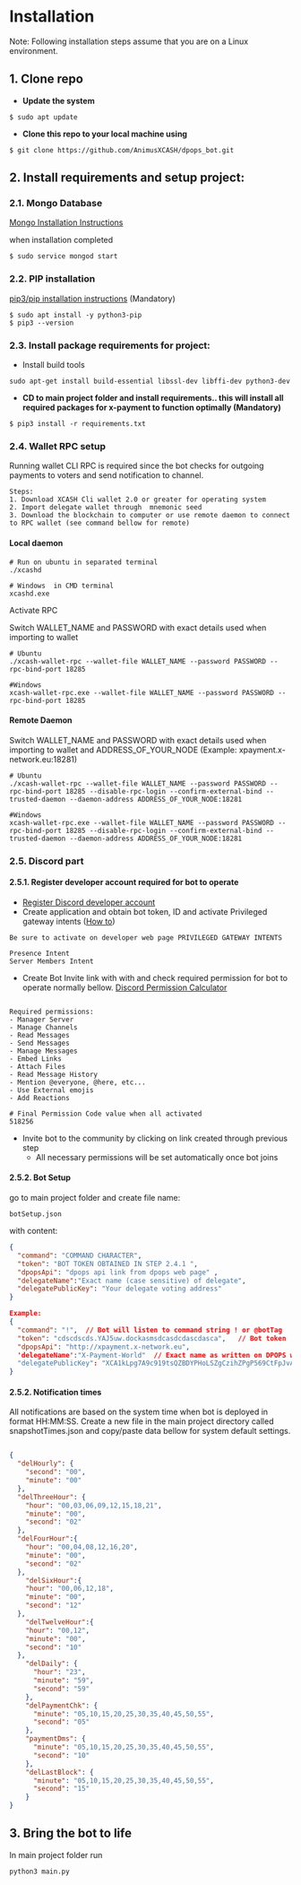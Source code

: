 
# Installation
Note: Following installation steps assume that you are on a Linux environment.

## 1. Clone repo 
- **Update the system**

```shell script
$ sudo apt update
```

- **Clone this repo to your local machine using**

```shell script
$ git clone https://github.com/AnimusXCASH/dpops_bot.git
```


## 2. Install requirements and setup project:

### 2.1. Mongo Database

[Mongo Installation Instructions](https://docs.mongodb.com/manual/tutorial/install-mongodb-on-ubuntu/)

when installation completed 

```shell script
$ sudo service mongod start
```

### 2.2. PIP installation 
[pip3/pip installation instructions](https://pip.pypa.io/en/stable/installing/) (Mandatory)
```shell script
$ sudo apt install -y python3-pip
$ pip3 --version
```


### 2.3. Install package requirements for project:

- Install build tools  

```shell script 
sudo apt-get install build-essential libssl-dev libffi-dev python3-dev
```

-  **CD to main project folder and install requirements.. this will install all required packages for x-payment to function
optimally (Mandatory)**
```shell script
$ pip3 install -r requirements.txt 
```

### 2.4. Wallet RPC setup 
Running wallet CLI RPC is required since the bot checks for outgoing payments to voters and send notification 
to channel. 

```text
Steps:
1. Download XCASH Cli wallet 2.0 or greater for operating system
2. Import delegate wallet through  mnemonic seed
3. Download the blockchain to computer or use remote daemon to connect to RPC wallet (see command bellow for remote)

```

#### Local daemon

```text
# Run on ubuntu in separated terminal
./xcashd

# Windows  in CMD terminal
xcashd.exe 
```

Activate RPC

Switch WALLET_NAME and PASSWORD with exact details used when importing to wallet

```text
# Ubuntu
./xcash-wallet-rpc --wallet-file WALLET_NAME --password PASSWORD --rpc-bind-port 18285 

#Windows
xcash-wallet-rpc.exe --wallet-file WALLET_NAME --password PASSWORD --rpc-bind-port 18285
```

#### Remote Daemon

Switch WALLET_NAME and PASSWORD with exact details used when importing to wallet and ADDRESS_OF_YOUR_NODE (Example: xpayment.x-network.eu:18281)
```text
# Ubuntu
./xcash-wallet-rpc --wallet-file WALLET_NAME --password PASSWORD --rpc-bind-port 18285 --disable-rpc-login --confirm-external-bind --trusted-daemon --daemon-address ADDRESS_OF_YOUR_NODE:18281

#Windows
xcash-wallet-rpc.exe --wallet-file WALLET_NAME --password PASSWORD --rpc-bind-port 18285 --disable-rpc-login --confirm-external-bind --trusted-daemon --daemon-address ADDRESS_OF_YOUR_NODE:18281
```


### 2.5. Discord part 
#### 2.5.1. Register developer account required for bot to operate
- [Register Discord developer account](https://discordapp.com/developers)
- Create application and obtain bot token, ID and activate Privileged gateway intents ([How to](https://www.writebots.com/discord-bot-token/))
```text
Be sure to activate on developer web page PRIVILEGED GATEWAY INTENTS

Presence Intent
Server Members Intent 

```
- Create Bot Invite link with with and check required permission for bot to operate normally bellow.
[Discord Permission Calculator](https://discordapi.com/permissions.html#0)

```text

Required permissions:
- Manager Server
- Manage Channels
- Read Messages
- Send Messages
- Manage Messages
- Embed Links
- Attach Files
- Read Message History
- Mention @everyone, @here, etc...
- Use External emojis
- Add Reactions

# Final Permission Code value when all activated 
518256
```

- Invite bot to the community by clicking on link created through previous step
    - All necessary permissions will be set automatically once bot joins

#### 2.5.2. Bot Setup 

go to main project folder and create file name:
```text
botSetup.json
```

with content:
```json
{
  "command": "COMMAND CHARACTER",
  "token": "BOT TOKEN OBTAINED IN STEP 2.4.1 ",
  "dpopsApi": "dpops api link from dpops web page" ,
  "delegateName":"Exact name (case sensitive) of delegate",
  "delegatePublicKey": "Your delegate voting address"
}

Example:
{
  "command": "!",  // Bot will listen to command string ! or @botTag
  "token": "cdscdscds.YAJ5uw.dockasmsdcasdcdascdasca",   // Bot token 
  "dpopsApi": "http://xpayment.x-network.eu",
  'delegateName':"X-Payment-World"  // Exact name as written on DPOPS web page
  "delegatePublicKey": "XCA1kLpg7A9c919tsQZBDYPHoLSZgCzihZPgP569CtFpJvAvQrpqW72HZzLKHRRLpSQzpdKBwJeTaUXGco7E4tHr9TynMN5yfi"
}
```
#### 2.5.2. Notification times
All notifications are based on the system time when bot is deployed in format HH:MM:SS. 
Create a new file in the main project directory called snapshotTimes.json and copy/paste data bellow for system 
default settings.


```json

{
  "delHourly": {
    "second": "00",
    "minute": "00"
  },
  "delThreeHour": {
    "hour": "00,03,06,09,12,15,18,21",
    "minute": "00",
    "second": "02"
  },
  "delFourHour":{
    "hour": "00,04,08,12,16,20",
    "minute": "00",
    "second": "02"
  },
    "delSixHour":{
    "hour": "00,06,12,18",
    "minute": "00",
    "second": "12"
  },
    "delTwelveHour":{
    "hour": "00,12",
    "minute": "00",
    "second": "10"
  },
    "delDaily": {
      "hour": "23",
      "minute": "59",
      "second": "59"
    },
    "delPaymentChk": {
      "minute": "05,10,15,20,25,30,35,40,45,50,55",
      "second": "05"
    },
    "paymentDms": {
      "minute": "05,10,15,20,25,30,35,40,45,50,55",
      "second": "10"
    },
    "delLastBlock": {
      "minute": "05,10,15,20,25,30,35,40,45,50,55",
      "second": "15"
    }
}
```

## 3. Bring the bot to life
In main project folder run 

```
python3 main.py
```


